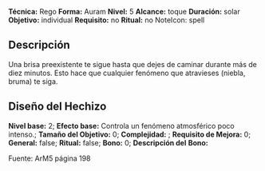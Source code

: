
**Técnica:** Rego
**Forma:** Auram
**Nivel:** 5
**Alcance:** toque 
**Duración:** solar  
**Objetivo:** individual
**Requisito:** no
**Ritual:** no
NoteIcon: spell




## Descripción 
<p>Una brisa preexistente te sigue hasta que dejes de caminar durante más de diez minutos. Esto hace que cualquier fenómeno que atravieses (niebla, bruma) te siga.</p>

## Diseño del Hechizo 

**Nivel base:** 2; **Efecto base:** Controla un fenómeno atmosférico poco intenso.;  **Tamaño del **Objetivo:**** 0; **Complejidad:** ; **Requisito de Mejora:** 0; **General:** false; **Ritual:** false; **Bono:** 0; **Descripción del** **Bono:** 

Fuente: ArM5 página 198